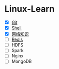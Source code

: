 # Linux-Learn

- [X] [Git](https://github.com/ZP-AlwaysWin/Linux-Learn/blob/master/GIT/README.md) 
- [X] [Shell](https://github.com/ZP-AlwaysWin/Linux-Learn/tree/master/Shell/README.md)
- [X] [网络知识](https://github.com/ZP-AlwaysWin/Linux-Learn/tree/master/%E7%BD%91%E7%BB%9C%E7%9F%A5%E8%AF%86)
- [ ] [Redis](https://github.com/ZP-AlwaysWin/Linux-Learn/tree/master/Redis)
- [ ] HDFS
- [ ] Spark
- [ ] Nginx
- [ ] MongoDB

